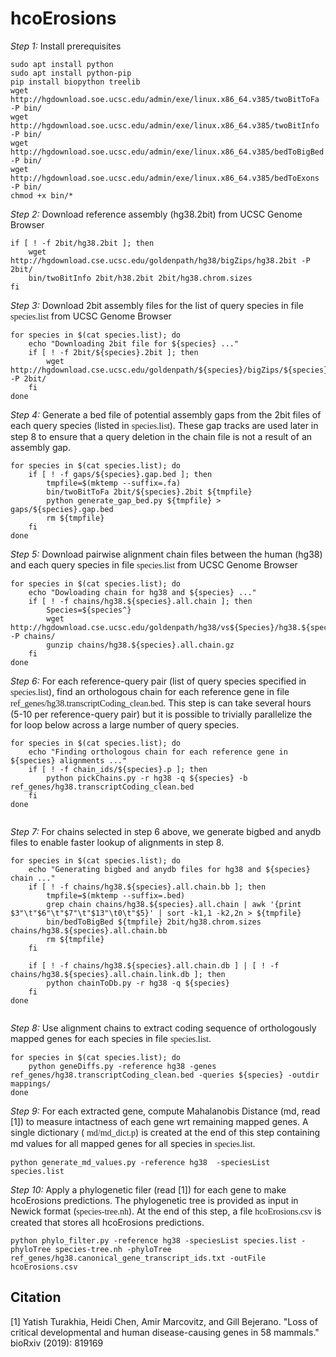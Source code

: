 # hcoErosions

*Step 1:* Install prerequisites
```
sudo apt install python
sudo apt install python-pip
pip install biopython treelib
wget http://hgdownload.soe.ucsc.edu/admin/exe/linux.x86_64.v385/twoBitToFa -P bin/
wget http://hgdownload.soe.ucsc.edu/admin/exe/linux.x86_64.v385/twoBitInfo -P bin/
wget http://hgdownload.soe.ucsc.edu/admin/exe/linux.x86_64.v385/bedToBigBed -P bin/
wget http://hgdownload.soe.ucsc.edu/admin/exe/linux.x86_64.v385/bedToExons -P bin/
chmod +x bin/*
```

*Step 2:* Download reference assembly (hg38.2bit) from UCSC Genome Browser
```
if [ ! -f 2bit/hg38.2bit ]; then
    wget http://hgdownload.cse.ucsc.edu/goldenpath/hg38/bigZips/hg38.2bit -P 2bit/
    bin/twoBitInfo 2bit/h38.2bit 2bit/hg38.chrom.sizes
fi
```

*Step 3:* Download 2bit assembly files for the list of query species in file <span style="font-family:san-serif">species.list</span> from UCSC Genome Browser 
```
for species in $(cat species.list); do
    echo "Downloading 2bit file for ${species} ..."
    if [ ! -f 2bit/${species}.2bit ]; then
        wget http://hgdownload.cse.ucsc.edu/goldenpath/${species}/bigZips/${species}.2bit -P 2bit/
    fi
done
```

*Step 4:* Generate a bed file of potential assembly gaps from the 2bit files of each query species (listed in <span style="font-family:san-serif">species.list</span>). These gap tracks are used later in step 8 to ensure that a query deletion in the chain file is not a result of an assembly gap. 
```
for species in $(cat species.list); do
    if [ ! -f gaps/${species}.gap.bed ]; then
        tmpfile=$(mktemp --suffix=.fa)
        bin/twoBitToFa 2bit/${species}.2bit ${tmpfile}
        python generate_gap_bed.py ${tmpfile} > gaps/${species}.gap.bed
        rm ${tmpfile}
    fi
done
```

*Step 5:* Download pairwise alignment chain files between the human (hg38) and each query species in file <span style="font-family:san-serif">species.list</span> from UCSC Genome Browser 
```
for species in $(cat species.list); do
    echo "Dowloading chain for hg38 and ${species} ..."
    if [ ! -f chains/hg38.${species}.all.chain ]; then
        Species=${species^}
        wget http://hgdownload.cse.ucsc.edu/goldenpath/hg38/vs${Species}/hg38.${species}.all.chain.gz -P chains/
        gunzip chains/hg38.${species}.all.chain.gz
    fi
done
```

*Step 6:* For each reference-query pair (list of query species specified in  <span style="font-family:san-serif">species.list</span>), find an orthologous chain for each reference gene in file <span style="font-family:san-serif">ref_genes/hg38.transcriptCoding_clean.bed</span>. This step is can take several hours (5-10 per reference-query pair) but it is possible to trivially parallelize the for loop below across a large number of query species.  
```
for species in $(cat species.list); do
    echo "Finding orthologous chain for each reference gene in ${species} alignments ..."
    if [ ! -f chain_ids/${species}.p ]; then
        python pickChains.py -r hg38 -q ${species} -b ref_genes/hg38.transcriptCoding_clean.bed 
    fi
done
    
```

*Step 7:* For chains selected in step 6 above, we generate bigbed and anydb files to enable faster lookup of alignments in step 8. 
```
for species in $(cat species.list); do
    echo "Generating bigbed and anydb files for hg38 and ${species} chain ..."
    if [ ! -f chains/hg38.${species}.all.chain.bb ]; then
        tmpfile=$(mktemp --suffix=.bed)
        grep chain chains/hg38.${species}.all.chain | awk '{print $3"\t"$6"\t"$7"\t"$13"\t0\t"$5}' | sort -k1,1 -k2,2n > ${tmpfile}
        bin/bedToBigBed ${tmpfile} 2bit/hg38.chrom.sizes chains/hg38.${species}.all.chain.bb
        rm ${tmpfile}
    fi

    if [ ! -f chains/hg38.${species}.all.chain.db ] | [ ! -f chains/hg38.${species}.all.chain.link.db ]; then
        python chainToDb.py -r hg38 -q ${species} 
    fi
done
    
```

*Step 8:* Use alignment chains to extract coding sequence of orthologously mapped genes for each species in file <span style="font-family:san-serif">species.list</span>. 
```
for species in $(cat species.list); do
    python geneDiffs.py -reference hg38 -genes ref_genes/hg38.transcriptCoding_clean.bed -queries ${species} -outdir mappings/
done    
```

*Step 9:* For each extracted gene, compute Mahalanobis Distance (md, read [1]) to measure intactness of each gene wrt remaining mapped genes. A single dictionary ( <span style="font-family:san-serif">md/md_dict.p</span>) is created at the end of this step containing md values for all mapped genes for all species in  <span style="font-family:san-serif">species.list</span>. 
```
python generate_md_values.py -reference hg38  -speciesList species.list
```

*Step 10:* Apply a phylogenetic filer (read [1]) for each gene to make hcoErosions predictions. The phylogenetic tree is provided as input in Newick format (<span style="font-family:san-serif">species-tree.nh</span>). At the end of this step, a file  <span style="font-family:san-serif">hcoErosions.csv</span> is created that stores all hcoErosions predictions.
```
python phylo_filter.py -reference hg38 -speciesList species.list -phyloTree species-tree.nh -phyloTree ref_genes/hg38.canonical_gene_transcript_ids.txt -outFile hcoErosions.csv 
```


## Citation

[1] Yatish Turakhia, Heidi Chen, Amir Marcovitz, and Gill Bejerano. "Loss of critical developmental and human disease-causing genes in 58 mammals." bioRxiv (2019): 819169
